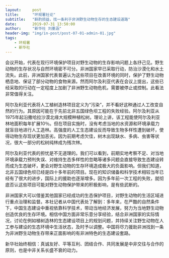 ```yaml
---
layout:     post
title:      "环规署社论"
subtitle:   "斟酌损益，找一条利于非洲野生动物生存的生态建设道路"
date:       2019-07-31 13:50:00
author:     "新华社 刘墨涵"
header-img: "img/in-post/post-07-01-admin-01.jpg"
tags:
    - 环规署 
    - 新华社 
---  
```

会议开始，代表在现行环境保护项目对野生动物的生存影响问题上各抒己见。野生动物的生存状况与自然环境密不可分。非洲国家早已采取行动，防治沙漠化和水土流失。此前，非洲国家代表普遍认为这些项目在改善环境的同时，保护了野生动物栖息地、保证了部分动物的食物来源。然而阿尔及利亚代表在会议上提出，这些已经采取的行动在一定程度上加剧了非洲野生动物危机，需要被停止或控制。此看法非常值得关注。  

阿尔及利亚代表将人工植树造林项目定义为“污染”，并不看好这种通过人工改变自然的行为。其原因可能在于先前北非五国绿色坝工程的失败经验。阿尔及利亚从1975年起沿撒哈拉沙漠北缘大规模种植松树。理论上讲，该工程能使阿尔及利亚林地面积每年扩展10％。但在项目实施时，没有考虑当地的水资源和环境承载力就盲目地进行人工造林。高强度的人工生态建设反而导致生物多样性遭到破坏，使得动物生存现状更加恶劣。因为前期考虑欠佳，树木出现缺水、多病、虫害等状况，很大一部分的松树纯林成为残次林。  

阿尔及利亚代表的担忧是不无道理的。我们可以看到，前期实地考察不足、对当地环境承载力预判失误、对维持生态多样性的忽略等诸多问题会直接导致生态建设转而成为生态破坏，更会对野生动物的生存环境造成极大的负面影响。但我们知道，北非五国绿色坝已经是四十多年前的项目。现在的知识储备和科学技术相较当年已经有了很大的进步，国际上的援助也逐渐增多。因为多年前一次工程的失败，就彻底否认这些项目可能对野生动物保护带来的积极影响，是有些武断的。  

非洲国家大可以借鉴其他国家已经成功的生态保护项目，对野生动物的生活区域进行重点治理和监督。本社记者从中国代表处了解到：多年来，在严酷的自然条件下，中国生态建设中重视依靠科学技术，带动当地经济发展，努力为当地野生动物创造优良的生存环境。相信中国方面非常乐意分享经验，结合非洲国家的实际情况，讨论在例如植树造林的生态建设项目上的规划问题，并持续关注野生动物在人工参与建设的生态环境中生活状态，及时予以调整。中国将尽力援助非洲找到一条为非洲野生动物生存带来正面影响的有非洲特色的生态建设套路。  

新华社始终相信：真诚友好、平等互利、团结合作、共同发展是中非交往与合作的原则，也是中非关系长盛不衰的动力。 
